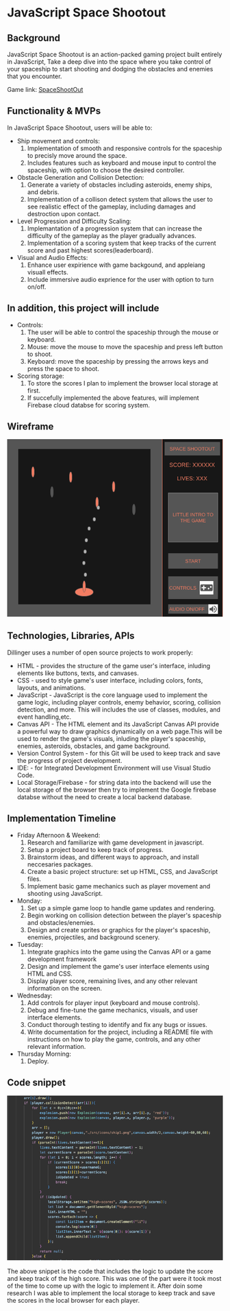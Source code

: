 # JavaScript Space Shootout
## Background

JavaScript Space Shootout is an action-packed gaming project built entirely in JavaScript, Take a deep dive into the space where you take control of your spaceship to start shooting and dodging the obstacles and enemies that you encounter.

Game link:  [SpaceShootOut](https://jsingh0507.github.io/SpaceShootoutJS/)

## Functionality & MVPs
In JavaScript Space Shootout, users will be able to:
- Ship movement and controls:
    1) Implementation of smooth and responsive controls for the spaceship to precisly move around the space.
    2) Includes features such as keyboard and mouse input to control the spaceship, with option to choose the desired controller. 
- Obstacle Generation and Collision Detection:
    1) Generate a variety of obstacles including asteroids, enemy ships, and debris.
    2) Implementation of a collison detect system that allows the user to see realistic effect of the gameplay, including damages and destroction upon contact.
- Level Progression and Difficulty Scaling:
    1) Implemantation of a progression system that can increase the difficulty of the gameplay as the player gradually advances.
    2) Implementation of a scoring system that keep tracks of the current score and past highest scores(leaderboard).
- Visual and Audio Effects:
    1) Enhance user expirience with game backgound, and appleiang visuall effects.
    2) Include immersive audio exprience for the user with option to turn on/off.

## In addition, this project will include
- Controls:
    1) The user will be able to control the spaceship through the mouse or keyboard.
    2) Mouse: move the mouse to move the spaceship and press left button to shoot.
    3) Keyboard: move the spaceship by pressing the arrows keys and press the space to shoot.
- Scoring storage:
    1) To store the scores I plan to implement the browser local storage at first.
    2) If succefully implemented the above features, will implement Firebase cloud databse for scoring system.

## Wireframe
![Getting Started](./wireframe.png)

## Technologies, Libraries, APIs
Dillinger uses a number of open source projects to work properly:

- HTML - provides the structure of the game user's interface, inluding elements like buttons, texts, and canvases.
- CSS - used to style game's user interface, including colors, fonts, layouts, and animations.
- JavaScript - JavaScript is the core language used to implement the game logic, including player controls, enemy behavior, scoring, collision detection, and more. This will includes the use of classes, modules, and event handling,etc.
- Canvas API - The HTML <canvas> element and its JavaScript Canvas API provide a powerful way to draw graphics dynamically on a web page.This will be used to render the game's visuals, inluding the player's spaceship, enemies, asteroids, obstacles, and game background.
- Version Control System - for this Git will be used to keep track and save the progress of project development.
-  IDE: - for Integrated Development Environment will use Visual Studio Code.
- Local Storage/Firebase  - for string data into the backend will use the local storage of the browser then try to implement the Google firebase databse without the need to create a local backend database.

## Implementation Timeline
- Friday Afternoon & Weekend:
    1) Research and familiarize with game development in javascript.
    2) Setup a project board to keep track of progress.
    3) Brainstorm ideas, and different ways to approach, and install neccesaries packages.
    4) Create a basic project structure: set up HTML, CSS, and JavaScript files.
    5) Implement basic game mechanics such as player movement and shooting using JavaScript.
- Monday:
    1) Set up a simple game loop to handle game updates and rendering.
    2) Begin working on collision detection between the player's spaceship and obstacles/enemies.
    3) Design and create sprites or graphics for the player's spaceship, enemies, projectiles, and background scenery.
- Tuesday:
    1) Integrate graphics into the game using the Canvas API or a game development framework
    2) Design and implement the game's user interface elements using HTML and CSS.
    3) Display player score, remaining lives, and any other relevant information on the screen.
- Wednesday:
    1) Add controls for player input (keyboard and mouse controls).
    2) Debug and fine-tune the game mechanics, visuals, and user interface elements.
    3) Conduct thorough testing to identify and fix any bugs or issues.
    4) Write documentation for the project, including a README file with instructions on how to play the game, controls, and any other relevant information.
- Thursday Morning:
    1) Deploy.

## Code snippet
![Getting Started](./codesnipet.png)

The above snippet is the code that includes the logic to update the score and keep track of the high score. This was one of the part were it took most of the time to come up with the logic to implement it. After doin some research I was able to implement the local storage to keep track and save the scores in the local browser for each player.